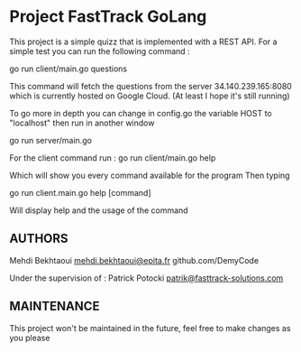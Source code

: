 # Project FastTrack GoLang

This project is a simple quizz that is implemented with a REST API.
For a simple test you can run the following command :

go run client/main.go questions

This command will fetch the questions from the server 34.140.239.165:8080
which is currently hosted on Google Cloud. (At least I hope it's still running)

To go more in depth you can change in config.go the variable HOST to "localhost"
then run in another window

go run server/main.go

For the client command run :
go run client/main.go help

Which will show you every command available for the program
Then typing

go run client.main.go help [command]

Will display help and the usage of the command

## AUTHORS

Mehdi Bekhtaoui
mehdi.bekhtaoui@epita.fr
github.com/DemyCode

Under the supervision of :
Patrick Potocki
patrik@fasttrack-solutions.com

## MAINTENANCE

This project won't be maintained in the future, feel free to make changes as you please

